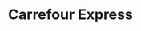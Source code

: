 ---
title: "Carrefour Express"
url: /ciudad-autonoma-de-buenos-aires/carrefour-express-cuzco/
shop: Lebensmittel
---